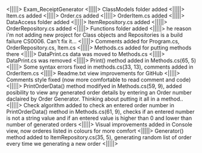 <|||||> Exam_ReceiptGenerator <|||||>
 ClassModels folder added <|||||>
 Item.cs added <|||||>
 Order.cs added <|||||>
 OrderItem.cs added <|||||>
 DataAccess folder added <|||||>
 ItemRepository.cs added <|||||>
 OrderRepository.cs added <|||||>
 Functions folder added <|||||> 
 he reason i'm not adding new project for Class objects and Repositories is a build failure CS0006. Can't fix it... <|||||>
 Comments added for Program.cs, OrderRepository.cs, Item.cs <|||||>
 Methods.cs added for putting methods there <|||||>
 DataPrint.cs data was moved to Methods.cs <|||||>
 DataPrint.cs was removed <|||||>
 Print() method added in Methods.cs(65, 5) <|||||>
 Some syntax errors fixed in methods.cs(33, 13), comments added in OrderItem.cs <|||||>
 Readme.txt view improvements for GitHub <|||||>
 Comments style fixed (now more comfortable to read comment and code) <|||||>
 PrintOrderData() method  modifyed in Methods.cs(59, 9), added posibility to view any generated order details by entering an Order number daclaired by Order Generator. Thinking about putting it all in a method.. <|||||>
 Check algorithm added to check an entered order number in PrintOrderData() method in Methods.cs(61, 9), checks if an entered number is not a string value and if an entered value is higher than 0 and lower than number of generated orders <|||||>
 Visual improvements added in Console view, now orderes listed in colours for more comfort <|||||>
 Generator() method added to ItemRepository.cs(35, 5), generating random list of order every time we generating a new order <|||||>